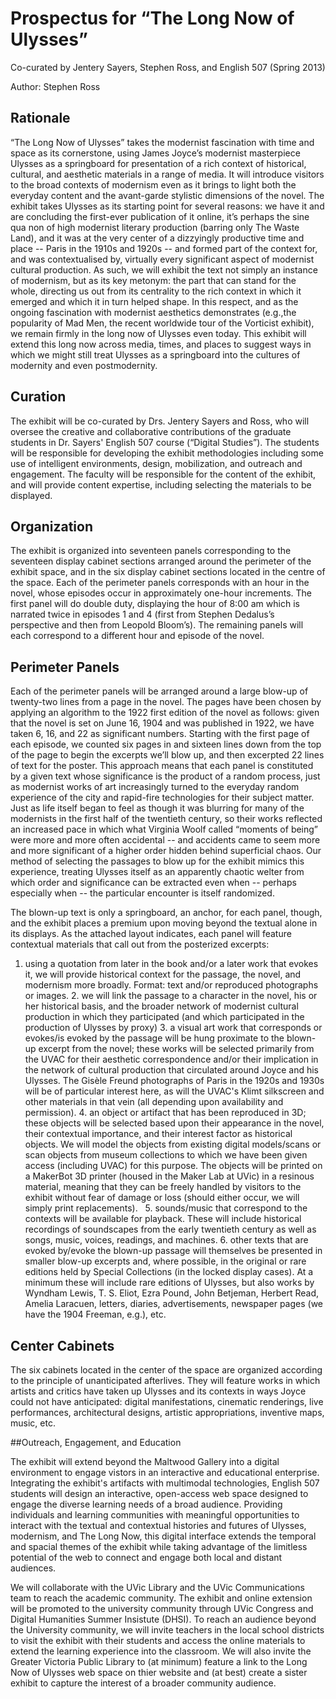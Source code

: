 # Prospectus for “The Long Now of Ulysses”

Co-curated by Jentery Sayers, Stephen Ross, and English 507 (Spring 2013)

Author: Stephen Ross

## Rationale

“The Long Now of Ulysses” takes the modernist fascination with time and space as its
cornerstone, using James Joyce’s modernist masterpiece Ulysses as a springboard for
presentation of a rich context of historical, cultural, and aesthetic materials in a range
of media. It will introduce visitors to the broad contexts of modernism even as it brings
to light both the everyday content and the avant-garde stylistic dimensions of the novel.
The exhibit takes Ulysses as its starting point for several reasons: we have it and are
concluding the first-ever publication of it online, it’s perhaps the sine qua non of high
modernist literary production (barring only The Waste Land), and it was at the very center
of a dizzyingly productive time and place -- Paris in the 1910s and 1920s -- and formed
part of the context for, and was contextualised by, virtually every significant aspect of
modernist cultural production. As such, we will exhibit the text not simply an instance of
modernism, but as its key metonym: the part that can stand for the whole, directing us out
from its centrality to the rich context in which it emerged and which it in turn helped
shape. In this respect, and as the ongoing fascination with modernist aesthetics
demonstrates (e.g.,the popularity of Mad Men, the recent worldwide tour of the Vorticist
exhibit), we remain firmly in the long now of Ulysses even today. This exhibit will extend
this long now across media, times, and places to suggest ways in which we might still
treat Ulysses as a springboard into the cultures of modernity and even postmodernity.

## Curation

The exhibit will be co-curated by Drs. Jentery Sayers and Ross, who will oversee the
creative and collaborative contributions of the graduate students in Dr. Sayers' English
507 course (“Digital Studies”). The students will be responsible for developing the
exhibit methodologies including some use of intelligent environments, design,
mobilization, and outreach and engagement. The faculty will be responsible for the content
of the exhibit, and will provide content expertise, including selecting the materials to
be displayed.

## Organization

The exhibit is organized into seventeen panels corresponding to the seventeen display
cabinet sections arranged around the perimeter of the exhibit space, and in the six
display cabinet sections located in the centre of the space. Each of the perimeter panels
corresponds with an hour in the novel, whose episodes occur in approximately one-hour
increments. The first panel will do double duty, displaying the hour of 8:00 am which is
narrated twice in episodes 1 and 4 (first from Stephen Dedalus’s perspective and then from
Leopold Bloom’s). The remaining panels will each correspond to a different hour and
episode of the novel.

## Perimeter Panels

Each of the perimeter panels will be arranged around a large blow-up of twenty-two lines
from a page in the novel. The pages have been chosen by applying an algorithm to the 1922
first edition of the novel as follows: given that the novel is set on June 16, 1904 and
was published in 1922, we have taken 6, 16, and 22 as significant numbers. Starting with
the first page of each episode, we counted six pages in and sixteen lines down from the
top of the page to begin the excerpts we’ll blow up, and then excerpted 22 lines of text
for the poster. This approach means that each panel is constituted by a given text whose
significance is the product of a random process, just as modernist works of art
increasingly turned to the everyday random experience of the city and rapid-fire
technologies for their subject matter. Just as life itself began to feel as though it was
blurring for many of the modernists in the first half of the twentieth century, so their
works reflected an increased pace in which what Virginia Woolf called “moments of being”
were more and more often accidental -- and accidents came to seem more and more
significant of a higher order hidden behind superficial chaos. Our method of selecting the
passages to blow up for the exhibit mimics this experience, treating Ulysses itself as an
apparently chaotic welter from which order and significance can be extracted even when --
perhaps especially when -- the particular encounter is itself randomized.

The blown-up text is only a springboard, an anchor, for each panel, though, and the
exhibit places a premium upon moving beyond the textual alone in its displays. As the
attached layout indicates, each panel will feature contextual materials that call out from
the posterized excerpts:

1. using a quotation from later in the book and/or a later work that evokes it, we will
provide historical context for the passage, the novel, and modernism more broadly. Format:
text and/or reproduced photographs or images. 2. we will link the passage to a character
in the novel, his or her historical basis, and the broader network of modernist cultural
production in which they participated (and which participated in the production of Ulysses
by proxy) 3. a visual art work that corresponds or evokes/is evoked by the passage will be
hung proximate to the blown-up excerpt from the novel; these works will be selected
primarily from the UVAC for their aesthetic correspondence and/or their implication in the
network of cultural production that circulated around Joyce and his Ulysses. The Gisèle
Freund photographs of Paris in the 1920s and 1930s will be of particular interest here, as
will the UVAC's Klimt silkscreen and other materials in that vein (all depending upon
availability and permission). 4. an object or artifact that has been reproduced in 3D;
these objects will be selected based upon their appearance in the novel, their contextual
importance, and their interest factor as historical objects. We will model the objects
from existing digital models/scans or scan objects from museum collections to which we
have been given access (including UVAC) for this purpose. The objects will be printed on a
MakerBot 3D printer (housed in the Maker Lab at UVic) in a resinous material, meaning that
they can be freely handled by visitors to the exhibit without fear of damage or loss
(should either occur, we will simply print replacements).   5. sounds/music that
correspond to the contexts will be available for playback. These will include historical
recordings of soundscapes from the early twentieth century as well as songs, music,
voices, readings, and machines. 6. other texts that are evoked by/evoke the blown-up
passage will themselves be presented in smaller blow-up excerpts and, where possible, in
the original or rare editions held by Special Collections (in the locked display cases).
At a minimum these will include rare editions of Ulysses, but also works by Wyndham Lewis,
T. S. Eliot, Ezra Pound, John Betjeman, Herbert Read, Amelia Laracuen, letters, diaries,
advertisements, newspaper pages (we have the 1904 Freeman, e.g.), etc.  

## Center Cabinets

The six cabinets located in the center of the space are organized according to the
principle of unanticipated afterlives. They will feature works in which artists and
critics have taken up Ulysses and its contexts in ways Joyce could not have anticipated:
digital manifestations, cinematic renderings, live performances, architectural designs,
artistic appropriations, inventive maps, music, etc.

##Outreach, Engagement, and Education

The exhibit will extend beyond the Maltwood Gallery into a digital environment to engage
vistors in an interactive and educational enterprise. Integrating the exhibit's artifacts
with multimodal technologies, English 507 students will design an interactive, open-access
web space designed to engage the diverse learning needs of a broad audience. Providing
individuals and learning communities with meaningful opportunities to interact with the
textual and contextual histories and futures of Ulysses, modernism, and The Long Now, this
digital interface extends the temporal and spacial themes of the exhibit while taking
advantage of the limitless potential of the web to connect and engage both local and
distant audiences.

We will collaborate with the UVic Library and the UVic Communications team to reach the
academic community. The exhibit and online extension will be promoted to the university
community through  UVic Congress and Digital Humanities Summer Insistute (DHSI). To reach
an audience beyond the University community, we will invite teachers in the local school
districts to visit the exhibit with their students and access the online materials to
extend the learning experience into the classroom. We will also invite the Greater
Victoria Public Library to (at minimum) feature a link to the Long Now of Ulysses web
space on thier website and (at best) create a sister exhibit to capture the interest of a
broader community audience.

